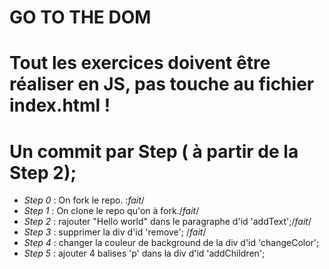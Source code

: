 # GO TO THE DOM

# Tout les exercices doivent être réaliser en JS, pas touche au fichier index.html !
# Un commit par Step ( à partir de la Step 2);

- *Step 0* : On fork le repo. :*fait*/
- *Step 1* : On clone le repo qu'on à fork./*fait*/
- *Step 2* : rajouter "Hello world" dans le paragraphe d'id 'addText';/*fait*/
- *Step 3* : supprimer la div d'id 'remove'; /*fait*/
- *Step 4* : changer la couleur de background de la div d'id 'changeColor';
- *Step 5* : ajouter 4 balises 'p' dans la div d'id 'addChildren';
